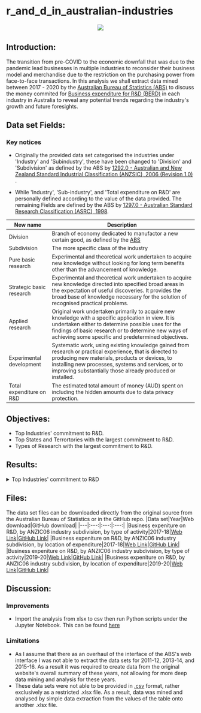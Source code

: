 # r_and_d_in_australian-industries


<p align="center">
  <img src="https://media.giphy.com/media/LPZcp219tMH5OPeYEK/giphy.gif" />
</p>

## Introduction:
The transition from pre-COVID to the economic downfall that was due to the pandemic lead businesses in multiple industries to reconsider their business model and merchandise due to the restriction on the purchasing power from face-to-face transactions. In this analysis we shall extract data mined between 2017 - 2020 by the [Australian Bureau of Statistics (ABS)](https://en.wikipedia.org/wiki/Australian_Bureau_of_Statistics) to discuss the money commited for [Business expenditure for R&D (BERD)](https://en.wikipedia.org/wiki/Research_and_development)  in each industry in Australia to reveal any potential trends regarding the industry's growth and future foresights.

## Data set Fields:
### Key notices
- Originally the provided data set categorised the industries under 'Industry' and 'Subindustry', these have been changed to 'Division' and 'Subdivision' as defined by the ABS by [1292.0 - Australian and New Zealand Standard Industrial Classification (ANZSIC), 2006 (Revision 1.0)  ](https://www.abs.gov.au/ausstats/abs@.nsf/0/20C5B5A4F46DF95BCA25711F00146D75?opendocument).

- While 'Industry', 'Sub-industry', and 'Total expenditure on R&D' are personally defined according to the value of the data provided. The remaining Fields are defined by the ABS by [1297.0 - Australian Standard Research Classification (ASRC), 1998](https://www.abs.gov.au/ausstats/abs@.nsf/66f306f503e529a5ca25697e0017661f/22E4C184CA111129CA25697E0018FD78?opendocument).

|New name|Description|
|---|---|
|Division|Branch of economy dedicated to manufactor a new certain good, as defined by the [ABS](https://www.abs.gov.au/statistics/industry)|
|Subdivision|The more specific class of the industry|
|Pure basic research|Experimental and theoretical work undertaken to acquire new knowledge without looking for long term benefits other than the advancement of knowledge.|
|Strategic basic research|Experimental and theoretical work undertaken to acquire new knowledge directed into specified broad areas in the expectation of useful discoveries. It provides the broad base of knowledge necessary for the solution of recognised practical problems.|
|Applied research|Original work undertaken primarily to acquire new knowledge with a specific application in view. It is undertaken either to determine possible uses for the findings of basic research or to determine new ways of achieving some specific and predetermined objectives.|
|Experimental development|Systematic work, using existing knowledge gained from research or practical experience, that is directed to producing new materials, products or devices, to installing new processes, systems and services, or to improving substantially those already produced or installed.|
|Total expenditure on R&D|The estimated total amount of money (AUD) spent on including the hidden amounts due to data privacy protection.|

## Objectives:
- Top Industries' commitment to R&D.
- Top States and Terrortories with the largest commitment to R&D.
- Types of Research with the largest commitment to R&D.

## Results:
<details><summary>Top Industries' commitment to R&D</summary>
<p>

It was able to extract that the top 3 industries alone contribute to approximately 75% of the BERD contribution. These industries in descending order are
1. [Professional, Scientific, and Technical Services](https://business.gov.au/planning/industry-information/professional-scientific-and-technical-services-industry) having had the greatest contribution to the BERD ($6.101 billion AUD/34%).
2. [Manufacturing](https://business.gov.au/planning/industry-information/manufacturing-industry) ($4.763 billion AUD/26%).
3. [Financial and Insurance Services](https://business.gov.au/planning/industry-information/financial-and-insurance-services-industry) ($2.714 billion AUD/15%).
  
From Figure 1 it can be concluded that there was on average a 6.7% increase on the funding for Research and Development. Even after adjusted for inflation at a 0.89% according to the [Reserve Bank of Australia](https://www.rba.gov.au/inflation/measures-cpi.html).
  
It should also be pointed out that there was an overall redistribution of the funding for the BERD, as industries such as Retail Trade, Construction, and Information Media, Telecommunications, which could have been reallocated to Professional, Scientific, and Technical Services from large telecommunications and technology companies merging (ie. Telstra, Afterpay and Block).
  
 This can be accredited to the transition away from face-to-face/in person business operations to virtual and online business operations. This includes the (essentially) mandatory and fundamental dependency on the use of over the internet communications to keep in contact with families. It should be taken into investigation regarding the use of internet from each different age group over the pandemic. This transition also includes the use of online shopping for everyone's grocery shopping and personal goods, as a result from [news reports](https://auspost.com.au/content/dam/auspost_corp/media/documents/2020-australia-post-annual-report.pdf) CONTINUE

![Top 10 Industry's Commitment to Research and Development Graph](https://github.com/sinhcoshtanh/r_and_d_in_australian_industries/blob/4604ffce2017510612342ce0ea47a7a76f6ca1d3/files/graphs_and_tables/top_10_industry_graph.png)
Figure 1: Top 10 Industry's Commitment to Research and Development Graph

</p>
</details>

## Files:

The data set files can be downloaded directly from the original source from the Australian Bureau of Statistics or in the GitHub repo.
|Data set|Year|Web download|GitHub download|
|---|:---:|:---:|:---:|
|Business expeniture on R&D, by ANZIC06 industry subdivision, by type of activity|2017-18|[Web Link](https://www.abs.gov.au/statistics/industry/technology-and-innovation/research-and-experimental-development-businesses-australia/2017-18/81040do006_201718.xls)|[GitHub Link](https://github.com/sinhcoshtanh/R-and-D-in-Australian-Industries/blob/5a6d2ae8ec7023b61b99c9a246384c33289c995c/files/datasets/original-datasets/2017-18/type-of-activity-2017-18.xls)|
|Business expeniture on R&D, by ANZIC06 industry subdivision, by location of expenditure|2017-18|[Web Link](https://www.abs.gov.au/statistics/industry/technology-and-innovation/research-and-experimental-development-businesses-australia/2017-18/81040do005_201718.xls)|[GitHub Link](https://github.com/sinhcoshtanh/R-and-D-in-Australian-Industries/blob/5a6d2ae8ec7023b61b99c9a246384c33289c995c/files/datasets/original-datasets/2017-18/location-of-expenditure-2017-18.xls)|
|Business expeniture on R&D, by ANZIC06 industry subdivision, by type of activity|2019-20|[Web Link](https://www.abs.gov.au/statistics/industry/technology-and-innovation/research-and-experimental-development-businesses-australia/2019-20/81040DO006_201920.xls)|[GitHub Link](https://github.com/sinhcoshtanh/R-and-D-in-Australian-Industries/blob/5a6d2ae8ec7023b61b99c9a246384c33289c995c/files/datasets/original-datasets/2019-20/type-of-activity-2019-20.xls)|
|Business expeniture on R&D, by ANZIC06 industry subdivision, by location of expenditure|2019-20|[Web Link](https://www.abs.gov.au/statistics/industry/technology-and-innovation/research-and-experimental-development-businesses-australia/2019-20/81040DO005_201920.xls)|[GitHub Link](https://github.com/sinhcoshtanh/R-and-D-in-Australian-Industries/blob/5a6d2ae8ec7023b61b99c9a246384c33289c995c/files/datasets/original-datasets/2019-20/location-of-expenditure-2019-20.xls)|

## Discussion:

### Improvements
- Import the analysis from xlsx to csv then run Python scripts under the Jupyter Notebook. This can be found [here]()

### Limitations
- As I assume that there as an overhaul of the interface of the ABS's web interface I was not able to extract the data sets for 2011-12, 2013-14, and 2015-16. As a result it was required to create data from the original website's overall summary of these years, not allowing for more deep data mining and analysis for these years.
- These data sets were not able to be provided in [.csv](https://en.wikipedia.org/wiki/Comma-separated_values) format, rather exclusively as a restricted .xlsx file. As a result, data was mined and analysed by simple data extraction from the values of the table onto another .xlsx file.
